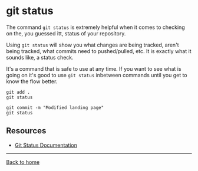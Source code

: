 # git status

The command `git status` is extremely helpful when it comes to checking on the, you guessed itt, status of your repository.

Using `git status` will show you what changes are being tracked, aren't being tracked, what commits need to pushed/pulled, etc. It is exactly what it sounds like, a status check.

It's a command that is safe to use at any time. If you want to see what is going  on it's good to use `git status` inbetween commands until you get to know the flow better.

```
git add .
git status

git commit -m "Modified landing page"
git status
```

## Resources

- [Git Status Documentation](https://git-scm.com/docs/git-status)

---

[Back to home](../README.md)
